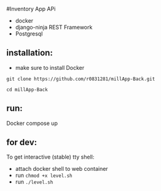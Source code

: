 #Inventory App APi
- docker
- django-ninja REST Framework
- Postgresql

## installation:
- make sure to install Docker

`git clone https://github.com/r0831281/millApp-Back.git`

`cd millApp-Back`

## run:

Docker compose up

## for dev:
To get interactive (stable) tty shell:

- attach docker shell to web container
- run `chmod +x level.sh`
- run `./level.sh`
